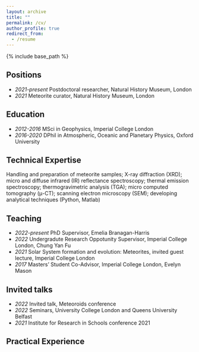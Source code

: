 ```yaml
---
layout: archive
title: ""
permalink: /cv/
author_profile: true
redirect_from:
  - /resume
---
```


{% include base_path %}

Positions
------
* *2021-present* Postdoctoral researcher, Natural History Museum, London
* *2021* Meteorite curator, Natural History Museum, London 

Education
------
* *2012-2016* MSci in Geophysics, Imperial College London 
* *2016-2020* DPhil in Atmospheric, Oceanic and Planetary Physics, Oxford University

Technical Expertise
------
Handling and preparation of meteorite samples; X-ray diffraction (XRD); micro and diffuse infrared (IR) reflectance spectroscopy; thermal emission spectroscopy; thermogravimetric analysis (TGA); micro computed tomography (μ-CT); scanning electron microscopy (SEM); developing analytical techniques (Python, Matlab)

Teaching
------
* *2022-present* PhD Supervisor, Emelia Branagan-Harris
* *2022* Undergradute Research Oppotunity Supervisor, Imperial College London, Chung Yan Fu
* *2021* Solar System formation and evolution: Meteorites, invited guest lecture, Imperial College London
* *2017* Masters’ Student Co-Advisor, Imperial College London, Evelyn Mason

Invited talks
------ 
* *2022* Invited talk, Meteoroids conference
* *2022* Seminars, University College London and Queens University Belfast
* *2021* Institute for Research in Schools conference 2021

Practical Experience
------


<!-- Publications -->
<!-- ====== -->
<!--   <ul>{% for post in site.publications %} -->
<!--     {% include archive-single-cv.html %} -->
<!--   {% endfor %}</ul> -->
  
<!-- Talks -->
<!-- ====== -->
<!-- <ul>{% for post in site.talks %} -->
<!--     {% include archive-single-talk-cv.html %} -->
<!--   {% endfor %}</ul> -->
  
<!-- Teaching -->
<!-- ====== -->
<!--   <ul>{% for post in site.teaching %} -->
<!--     {% include archive-single-cv.html %} -->
<!--   {% endfor %}</ul> -->
  
<!-- Service and leadership -->
<!-- ====== -->
<!-- * Currently signed in to 43 different slack teams -->
